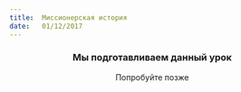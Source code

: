 ```yaml
---
title:  Миссионерская история
date:   01/12/2017
---
```


### <center>Мы подготавливаем данный урок</center>
<center>Попробуйте позже</center>